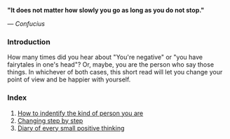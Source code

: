 **"It does not matter how slowly you go as long as you do not stop."** 

*― Confucius*

### Introduction
How many times did you hear about "You're negative" or "you have fairytales in one's head"? Or, maybe, you are the person who say those things. In whichever of both cases, this short read will let you change your point of view and be happier with yourself.


### Index

1) [How to indentify the kind of person you are](chapter1.md)
1) [Changing step by step](chapter2.md)
1) [Diary of every small positive thinking](chapter3.md)